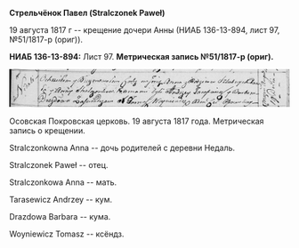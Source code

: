 **Стрельчёнок Павел (Stralczonek Paweł)**

19 августа 1817 г -- крещение дочери Анны (НИАБ 136-13-894, лист 97,
№51/1817-р (ориг)).

**НИАБ 136-13-894:** Лист 97. **Метрическая запись №51/1817-р (ориг).**

![](./media/08407b1cfcf465893bd392d472b7ac883001b13f.png)

Осовская Покровская церковь. 19 августа 1817 года. Метрическая запись о
крещении.

Stralczonkowna Anna -- дочь родителей с деревни Недаль.

Stralczonek Paweł -- отец.

Stralczonkowa Anna -- мать.

Tarasewicz Andrzey -- кум.

Drazdowa Barbara -- кума.

Woyniewicz Tomasz -- ксёндз.
